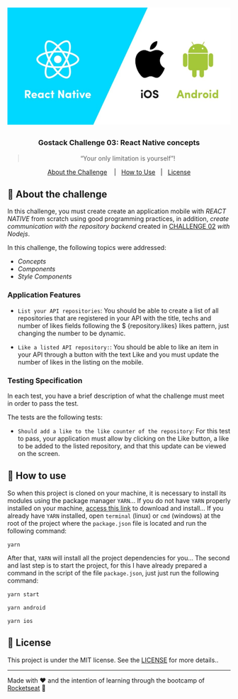 <h1 align="center">
  <img alt="GoStack" src="temp/react-native-banner.jpg"/>
</h1>

<h3 align="center">
  Gostack Challenge 03: React Native concepts
</h3>

<blockquote align="center">“Your only limitation is yourself”!</blockquote>

<p align="center">
  <a href="#rocket-about-the-challenge">About the Challenge</a>&nbsp;&nbsp;&nbsp;
  |&nbsp;&nbsp;&nbsp;<a href="#electric_plug-how-to-use">How to Use</a>
  &nbsp;
  |&nbsp;&nbsp;&nbsp;<a href="#memo-license">License</a>
</p>

## :rocket: About the challenge

In this challenge, you must create create an application mobile with _REACT NATIVE_ from scratch using good programming practices, in addition, _create communication with the repository backend_ created in [CHALLENGE 02](https://github.com/thiagobonisoficial/gostack-challenges/tree/master/challenge-01) _with Nodejs_.

In this challenge, the following topics were addressed:

- _Concepts_
- _Components_
- _Style Components_

### Application Features

- `List your API repositories`: You should be able to create a list of all repositories that are registered in your API with the title, techs and number of likes fields following the \$ {repository.likes} likes pattern, just changing the number to be dynamic.

- `Like a listed API repository:`: You should be able to like an item in your API through a button with the text Like and you must update the number of likes in the listing on the mobile.

### Testing Specification

In each test, you have a brief description of what the challenge must meet in order to pass the test.

The tests are the following tests:

- `Should add a like to the like counter of the repository`: For this test to pass, your application must allow by clicking on the Like button, a like to be added to the listed repository, and that this update can be viewed on the screen.

## :electric_plug: How to use

So when this project is cloned on your machine, it is necessary to install its modules using the package manager `YARN`...
If you do not have `YARN` properly installed on your machine, [access this link](https://yarnpkg.com/) to download and install...
If you already have `YARN` installed, open `terminal` (linux) or `cmd` (windows) at the root of the project where the `package.json` file is located and run the following command:

```
yarn
```

After that, `YARN` will install all the project dependencies for you...
The second and last step is to start the project, for this I have already prepared a command in the script of the file `package.json`, just just run the following command:

```
yarn start
```

```
yarn android
```

```
yarn ios
```

## :memo: License

This project is under the MIT license. See the [LICENSE](LICENSE) for more details..

---

Made with ♥ and the intention of learning through the bootcamp of [Rocketseat](https://rocketseat.com.br/) 👋
